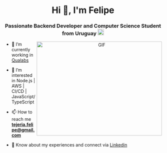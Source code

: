 <h1 align="center">Hi 👋, I'm Felipe  </h1>
<h3 align="center">Passionate Backend Developer and Computer Science Student from Uruguay <img src="https://images.emojiterra.com/google/noto-emoji/v2.034/128px/1f1fa-1f1fe.png" alt="Google (Android 12L)"  width="20" height="20"></h3>


<a target="_blank" align="center">
  <img align="right" top="500" height="300" width="400" alt="GIF" src="https://media.giphy.com/media/SWoSkN6DxTszqIKEqv/giphy.gif">
</a>

- 🔭 I’m currently working in <a href="https://www.qualabs.com/" target="blank">Qualabs</a>

- 👀 I’m interested in Node.js | AWS | CI/CD | JavaScript/TypeScript

- 📫 How to reach me **tejeria.felipe@gmail.com**

- 📄 Know about my experiences and connect via <a href="https://www.linkedin.com/in/felipe-tejería" target="blank">Linkedin</a>
<br/>
